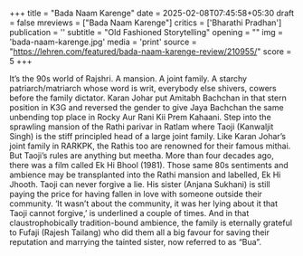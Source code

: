 +++
title = "Bada Naam Karenge"
date = 2025-02-08T07:45:58+05:30
draft = false
mreviews = ["Bada Naam Karenge"]
critics = ['Bharathi Pradhan']
publication = ''
subtitle = "Old Fashioned Storytelling"
opening = ""
img = 'bada-naam-karenge.jpg'
media = 'print'
source = "https://lehren.com/featured/bada-naam-karenge-review/210955/"
score = 5
+++

It’s the 90s world of Rajshri. A mansion. A joint family. A starchy patriarch/matriarch whose word is writ, everybody else shivers, cowers before the family dictator. Karan Johar put Amitabh Bachchan in that stern position in K3G and reversed the gender to give Jaya Bachchan the same unbending top place in Rocky Aur Rani Kii Prem Kahaani. Step into the sprawling mansion of the Rathi parivar in Ratlam where Taoji (Kanwaljit Singh) is the stiff principled head of a large joint family. Like Karan Johar’s joint family in RARKPK, the Rathis too are renowned for their famous mithai. But Taoji’s rules are anything but meetha. More than four decades ago, there was a film called Ek Hi Bhool (1981). Those same 80s sentiments and ambience may be transplanted into the Rathi mansion and labelled, Ek Hi Jhooth. Taoji can never forgive a lie. His sister (Anjana Sukhani) is still paying the price for having fallen in love with someone outside their community. ‘It wasn’t about the community, it was her lying about it that Taoji cannot forgive,’ is underlined a couple of times. And in that claustrophobically tradition-bound ambience, the family is eternally grateful to Fufaji (Rajesh Tailang) who did them all a big favour for saving their reputation and marrying the tainted sister, now referred to as “Bua”.
